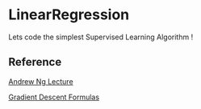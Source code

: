 # LinearRegression
Lets code the simplest Supervised Learning Algorithm !

## Reference 
[Andrew Ng Lecture](https://www.youtube.com/watch?v=5u4G23_OohI&list=PLF9D0C9213BEBF4B5&index=2)

[Gradient Descent Formulas](https://medium.com/@lachlanmiller_52885/machine-learning-week-1-cost-function-gradient-descent-and-univariate-linear-regression-8f5fe69815fd)
